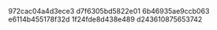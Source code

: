 972cac04a4d3ece3
d7f6305bd5822e01
6b46935ae9ccb063
e6114b455178f32d
1f24fde8d438e489
d243610875653742
